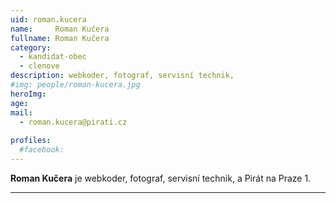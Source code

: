 ```yaml
---
uid: roman.kucera
name:     Roman Kučera
fullname: Roman Kučera
category:
  - kandidat-obec
  - clenove
description: webkoder, fotograf, servisní technik,
#img: people/roman-kucera.jpg
heroImg: 
age: 
mail:
  - roman.kucera@pirati.cz
 
profiles:
  #facebook: 
---
```


**Roman Kučera** je webkoder, fotograf, servisní technik, a Pirát na Praze 1. 

---
